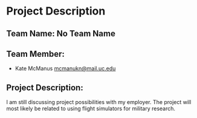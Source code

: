 # Project Description

## Team Name: No Team Name

## Team Member:
 * Kate McManus mcmanukn@mail.uc.edu

## Project Description:
I am still discussing project possibilities with my employer. The project will most likely be related to using flight simulators for military research.
